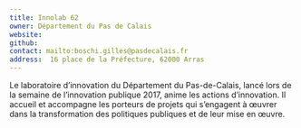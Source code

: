 ```yaml
---
title: Innolab 62
owner: Département du Pas de Calais
website:
github: 
contact: mailto:boschi.gilles@pasdecalais.fr
address:  16 place de la Préfecture, 62000 Arras
---
```


Le laboratoire d’innovation du Département du Pas-de-Calais, lancé lors de la semaine de l’innovation publique 2017, anime les actions d’innovation. Il accueil et accompagne les porteurs de projets qui s’engagent à œuvrer dans la transformation des politiques publiques et de leur mise en œuvre.
